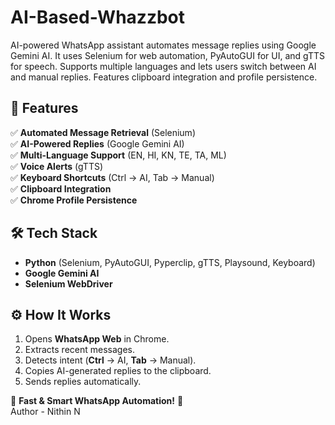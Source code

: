 # AI-Based-Whazzbot
AI-powered WhatsApp assistant automates message replies using Google Gemini AI. It uses Selenium for web automation, PyAutoGUI for UI, and gTTS for speech. Supports multiple languages and lets users switch between AI and manual replies. Features clipboard integration and profile persistence.

## 🚀 Features  

✅ **Automated Message Retrieval** (Selenium)  
✅ **AI-Powered Replies** (Google Gemini AI)  
✅ **Multi-Language Support** (EN, HI, KN, TE, TA, ML)  
✅ **Voice Alerts** (gTTS)  
✅ **Keyboard Shortcuts** (Ctrl → AI, Tab → Manual)  
✅ **Clipboard Integration**  
✅ **Chrome Profile Persistence**  

## 🛠 Tech Stack  

- **Python** (Selenium, PyAutoGUI, Pyperclip, gTTS, Playsound, Keyboard)  
- **Google Gemini AI**  
- **Selenium WebDriver**  

## ⚙️ How It Works  

1. Opens **WhatsApp Web** in Chrome.  
2. Extracts recent messages.  
3. Detects intent (**Ctrl** → AI, **Tab** → Manual).  
4. Copies AI-generated replies to the clipboard.  
5. Sends replies automatically.  

🔹 **Fast & Smart WhatsApp Automation!** 🔹  
Author - Nithin N